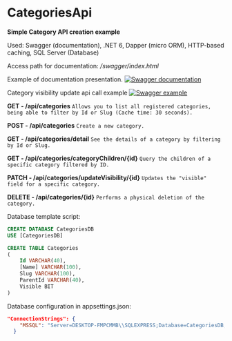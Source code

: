 # CategoriesApi

**Simple Category API creation example**

Used: Swagger (documentation), .NET 6, Dapper (micro ORM), HTTP-based caching, SQL Server (Database)

Access path for documentation: */swagger/index.html*

Example of documentation presentation.
[![Swagger documentation](https://prnt.sc/ZfquhsCR6FQr "Swagger documentation")](https://prnt.sc/ZfquhsCR6FQr "Swagger documentation")

Category visibility update api call example
[![Swagger example](https://prnt.sc/F3FWTtAjQY67 "Swagger example")](https://prnt.sc/F3FWTtAjQY67 "Swagger example")

**GET - /api/categories**
`Allows you to list all registered categories, being able to filter by Id or Slug (Cache time: 30 seconds).`

**POST - /api/categories** 
`Create a new category.`

**GET - /api/categories/detail**
`See the details of a category by filtering by Id or Slug.`

**GET - /api/categories/categoryChildren/{id}**
`Query the children of a specific category filtered by ID.`

**PATCH - /api/categories/updateVisibility/{id}**
`Updates the "visible" field for a specific category.`

**DELETE - /api/categories/{id}**
`Performs a physical deletion of the category.`

Database template script:

```sql
CREATE DATABASE CategoriesDB
USE [CategoriesDB]

CREATE TABLE Categories
(
	Id VARCHAR(40),
	[Name] VARCHAR(100),
	Slug VARCHAR(100),
	ParentId VARCHAR(40),
	Visible BIT
)
```

Database configuration in appsettings.json:

```json
"ConnectionStrings": {
    "MSSQL": "Server=DESKTOP-FMPCMMB\\SQLEXPRESS;Database=CategoriesDB;Trusted_Connection=True;"
  }
```
